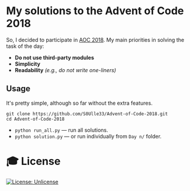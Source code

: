 # My solutions to the Advent of Code 2018

So, I decided to participate in [AOC 2018](https://adventofcode.com/2018). My main priorities in solving the task of the day:
* **Do not use third-party modules**
* **Simplicity**
* **Readability** _(e.g., do not write one-liners)_

## Usage

It's pretty simple, although so far without the extra features.
```shell
git clone https://github.com/S0Ulle33/Advent-of-Code-2018.git
cd Advent-of-Code-2018
```
* `python run_all.py` — run all solutions.
* `python solution.py` — or run individually from `Day n/` folder.

# 🎓 License

[![License: Unlicense](https://img.shields.io/badge/license-Unlicense-blue.svg)](http://unlicense.org/)
